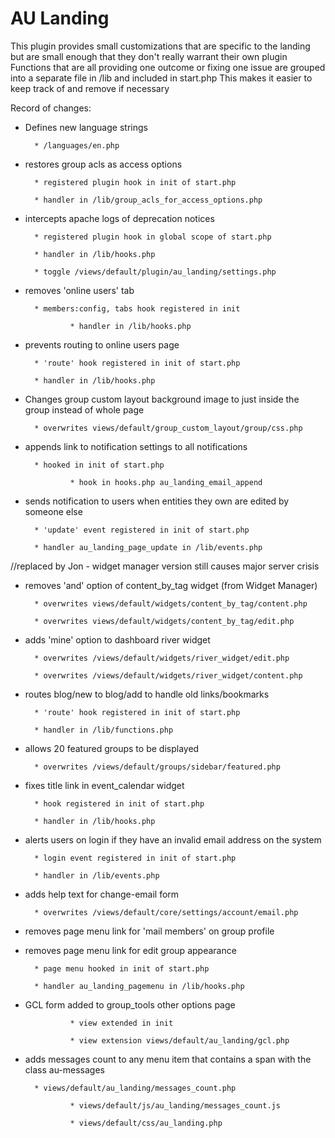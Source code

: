 # AU Landing

This plugin provides small customizations that are specific to the landing but are small enough that they don't really warrant their own plugin
Functions that are all providing one outcome or fixing one issue are grouped into a separate file in /lib and included in start.php
This makes it easier to keep track of and remove if necessary

Record of changes:

- Defines new language strings

		* /languages/en.php

		
- restores group acls as access options

		* registered plugin hook in init of start.php

		* handler in /lib/group_acls_for_access_options.php

		
- intercepts apache logs of deprecation notices

		* registered plugin hook in global scope of start.php

		* handler in /lib/hooks.php

		* toggle /views/default/plugin/au_landing/settings.php

		
- removes 'online users' tab

		* members:config, tabs hook registered in init
                
                * handler in /lib/hooks.php
		
		
- prevents routing to online users page

		* 'route' hook registered in init of start.php

		* handler in /lib/hooks.php


		
- Changes group custom layout background image to just inside the group instead of whole page

		* overwrites views/default/group_custom_layout/group/css.php


- appends link to notification settings to all notifications

		* hooked in init of start.php

                * hook in hooks.php au_landing_email_append
		

- sends notification to users when entities they own are edited by someone else

		* 'update' event registered in init of start.php

		* handler au_landing_page_update in /lib/events.php
		
//replaced by Jon - widget manager version still causes major server crisis
- removes 'and' option of content_by_tag widget (from Widget Manager)

		* overwrites views/default/widgets/content_by_tag/content.php

		* overwrites views/default/widgets/content_by_tag/edit.php
		

- adds 'mine' option to dashboard river widget

		* overwrites /views/default/widgets/river_widget/edit.php

		* overwrites /views/default/widgets/river_widget/content.php
		

- routes blog/new to blog/add to handle old links/bookmarks

		* 'route' hook registered in init of start.php

		* handler in /lib/functions.php
		

- allows 20 featured groups to be displayed

		* overwrites /views/default/groups/sidebar/featured.php
		

- fixes title link in event_calendar widget

		* hook registered in init of start.php

		* handler in /lib/hooks.php


- alerts users on login if they have an invalid email address on the system

		* login event registered in init of start.php

		* handler in /lib/events.php


- adds help text for change-email form

		* overwrites /views/default/core/settings/account/email.php

		
- removes page menu link for 'mail members' on group profile

- removes page menu link for edit group appearance

		* page menu hooked in init of start.php

		* handler au_landing_pagemenu in /lib/hooks.php


- GCL form added to group_tools other options page

                * view extended in init

                * view extension views/default/au_landing/gcl.php

		
- adds messages count to any menu item that contains a span with the class au-messages

		* views/default/au_landing/messages_count.php

                * views/default/js/au_landing/messages_count.js

                * views/default/css/au_landing.php
		

